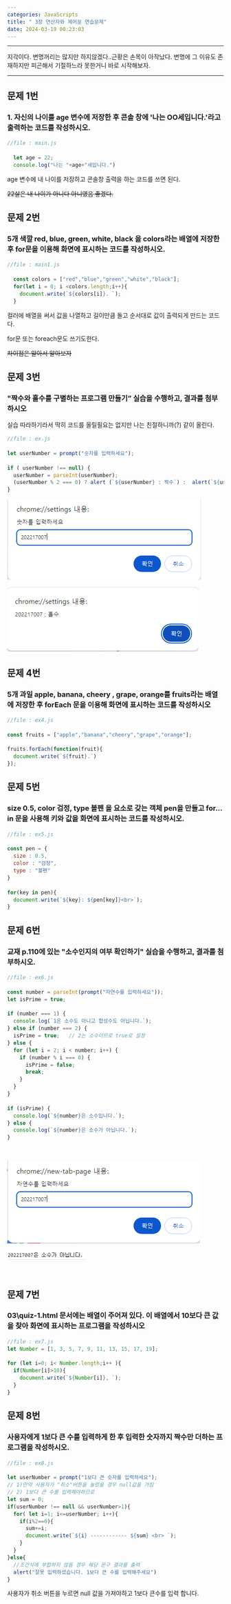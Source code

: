 ```yaml
---
categories: JavaScripts
title: " 3장 연산자와 제어문 연습문제"
date: 2024-03-19 00:23:03
---
```


***
지각이다. 변명꺼리는 많지만 하지않겠다..근황은 손목이 아작났다. 변명에 그 이유도 존재하지만 피곤해서 기절하느라 못한거니 바로 시작해보자.

***
 

## 문제 1번

### 1. 자신의 나이를 age 변수에 저장한 후 콘솔 창에 '나는 OO세입니다.'라고 출력하는 코드를 작성하시오.

```js
//file : main.js

  let age = 22;
  console.log("나는 "+age+"세입니다.")
```
age 변수에 내 나이를 저장하고 콘솔창 출력을 하는 코드를 쓰면 된다.

~~22살은 내 나이가 아니다 아니였음 좋겠다.~~

## 문제 2번
### 5개 색깔 red, blue, green, white, black 을 colors라는 배열에 저장한 후 for문을 이용해 화면에 표시하는 코드를 작성하시오.

```js
//file : main1.js

  const colors = ["red","blue","green","white","black"]; 
  for(let i = 0; i <colors.length;i++){
    document.write(`${colors[i]}. `);
  } 

```
컬러에 배열을 써서 값을 나열하고 길이만큼 돌고 순서대로 값이 출력되게 만드는 코드다.

for문 또는 foreach문도 쓰기도한다.

~~차이점은 알아서 알아보자~~

## 문제 3번
### "짝수와 홀수를 구별하는 프로그램 만들기” 실습을 수행하고, 결과를 첨부하시오

실습 따라하기라서 딱히 코드를 올릴필요는 없지만 나는 친절하니까(?) 같이 올린다.
```js
//file : ex.js

let userNumber = prompt("숫자를 입력하세요");

if ( userNumber !== null) {
  userNumber = parseInt(userNumber); 
  (userNumber % 2 === 0) ? alert (`${userNumber} : 짝수`) :  alert(`${userNumber} : 홀수`);  
} 
```
![test1](https://github.com/leejieun9/leejieun9.github.io/blob/master/docs/assets/images/3-1.PNG)


![test2](https://github.com/leejieun9/leejieun9.github.io/blob/master/docs/assets/images/3-2.PNG)

## 문제 4번
### 5개 과일 apple, banana, cheery , grape, orange를 fruits라는 배열에 저장한 후 forEach 문을 이용해 화면에 표시하는 코드를 작성하시오

```js
//file : ex4.js

const fruits = ["apple","banana","cheery","grape","orange"];

fruits.forEach(function(fruit){
  document.write(`${fruit}.`)
});

```

## 문제 5번
### size 0.5, color 검정, type 볼펜 을 요소로 갖는 객체 pen을 만들고 for…in 문을 사용해 키와 값을 화면에 표시하는 코드를 작성하시오.

```js
//file : ex5.js

const pen = {
  size : 0.5,
  color : "검정",
  type : "볼펜"
}

for(key in pen){
  document.write(`${key}: ${pen[key]}<br>`);
}

```

## 문제 6번
###  교재 p.110에 있는 "소수인지의 여부 확인하기" 실습을 수행하고, 결과를 첨부하시오.

```js
//file : ex6.js

const number = parseInt(prompt("자연수를 입력하세요"));
let isPrime = true;

if (number === 1) {
  console.log(`1은 소수도 아니고 합성수도 아닙니다.`);
} else if (number === 2) {
  isPrime = true;   // 2는 소수이므로 true로 설정
} else {
  for (let i = 2; i < number; i++) {
    if (number % i === 0) {
      isPrime = false;
      break;
    }
  }
}

if (isPrime) {
  console.log(`${number}은 소수입니다.`);
} else {
  console.log(`${number}은 소수가 아닙니다.`);
}


```
<br>

![test3](https://github.com/leejieun9/leejieun9.github.io/blob/master/docs/assets/images/3-3.PNG)

![test4](https://github.com/leejieun9/leejieun9.github.io/blob/master/docs/assets/images/3-4.PNG)


<br>

## 문제 7번
### 03\quiz-1.html 문서에는 배열이 주어져 있다. 이 배열에서 10보다 큰 값을 찾아 화면에 표시하는 프로그램을 작성하시오

```js
//file : ex7.js
let Number = [1, 3, 5, 7, 9, 11, 13, 15, 17, 19];

for (let i=0; i< Number.length;i++ ){
  if(Number[i]>10){
    document.write(`${Number[i]}, `);
  }
}
```

## 문제 8번
### 사용자에게 1보다 큰 수를 입력하게 한 후 입력한 숫자까지 짝수만 더하는 프로그램을 작성하시오.

```js
//file : ex8.js

let userNumber = prompt("1보다 큰 슷자를 입력하세요");
// 1)만약 사용자가 "취소"버튼을 눌렀을 경우 null값을 가짐
// 2) 1보다 큰 수를 입력해야하므로
let sum = 0;
if(userNumber !== null && userNumber>1){
  for( let i=1; i<=userNumber; i++){
    if(i%2==0){
      sum+=i;
      document.write(`${i} ------------ ${sum} <br> `);
    }
  }
}else{
  //조건식에 부합하지 않을 경우 해당 문구 결과를 출력
  alert("잘못 입력하셨습니다. 1보다 큰 수를 입력해주세요") 
}


```
사용자가 취소 버튼을 누르면 null 값을 가져야하고 1보다 큰수를 입력 합니다.



